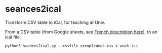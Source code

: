 # seances2ical
Transform CSV table to iCal, for teaching at Univ.

From a CSV table (from Google sheets, see [French description here](http://raphael.fournier-sniehotta.fr/blog/2021/09/06-outils-cours-universite-ical-excel)), to an ical file:

    python3 seances2ical.py --csvfile exempleWeek.csv > week.ics
